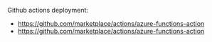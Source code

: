 Github actions deployment:
- https://github.com/marketplace/actions/azure-functions-action
- https://github.com/marketplace/actions/azure-functions-action